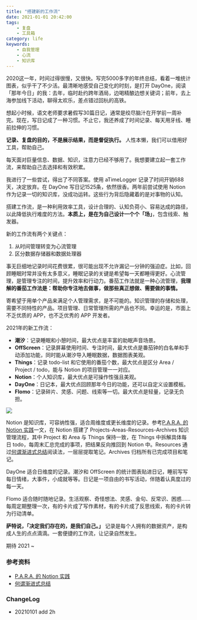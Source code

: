 ```yaml
---
title: "搭建新的工作流"
date: 2021-01-01 20:42:00
tags: 
    - 复盘
    - 工具箱
category: life
keywords: 
    - 自我管理
    - 心流
    - 知识库
---
```


2020这一年，时间过得很慢，又很快。写完5000多字的年终总结，看着一堆统计图表，似乎干了不少活。最清晰地感受自己变化的时刻，是打开 DayOne，阅读「那年今日」的我：去年，临时赴约跨年酒局，边喝精酿边想关键词；前年，去上海参加线下活动，聊得太欢乐，差点错过回杭的高铁。

想起小时候，语文老师要求暑假写30篇日记，通常是绞尽脑汁在开学前一周补完。现在，写日记成了一种习惯。不止它，我还养成了时间记录、每天用牙线、睡前拉伸的习惯。

**记录、复盘的目的，不是展示结果，而是督促执行。** 人性本懒，我们可以借用好工具，帮助自己。

每天面对巨量信息、数据、知识，注意力已经不够用了。我想要建立起一套工作流，来帮助自己去选择和有效积累。

我进行了一些尝试，得出了不同答案。使用 aTimeLogger 记录了时间开销688天，决定放弃。在 DayOne 写日记1525条，依然很香。两年前尝试使用 Notion 作为记录一切的知识库，没成功运转。这些行为背后隐藏着的是对事物的认知。

搭建工作流，是一种利用效率工具，设计合理的、认知负荷小、容易达成的路径，以此降低执行难度的方法。**本质上，是在为自己设计一个个「场」**，包含线索、触发器。

新的工作流有两个关键点：

1. 从时间管理转变为心流管理
2. 区分数据存储器和数据处理器

事无巨细地记录时间花费很累，很可能出现不允许漏记一分钟的强迫症。比如，回顾睡眠时常并没有太多意义，睡眠记录的关键是希望每一天都睡得更好。心流管理，是管理专注的时间，提升效率和行动力。番茄工作法就是一种心流管理，**我理解的番茄工作法是：帮助你专注地去做事，做那些真正想做、需要做的事情。**

寄希望于用单个产品来满足个人管理需求，是不可能的。知识管理的存储和处理，需要不同特性的产品。项目管理、日常管理所需的产品也不同。幸运的是，市面上不乏优质的 APP，也不乏优秀的 APP 开发者。

2021年的新工作流：

- **潮汐**：记录睡眠和小憩时间，最大优点是丰富的助眠声音场景。
- **OffScreen**：记录屏幕使用时间、专注时间，最大优点是番茄钟的白名单和手动添加功能，同时能从潮汐导入睡眠数据，数据图表美观。
- **Things**：记录 todo-list 和它使用的番茄个数，最大优点是区分 Area / Project / todo，能与 Notion 的项目管理一一对应。 
- **Notion**：个人知识库，最大优点是可操作性强且美观。
- **DayOne**：日记本，最大优点回顾那年今日的功能，还可以自定义设置模板。
- **Flomo**：记录碎片、灵感、问题、线索等一切。最大优点是轻量，记录无负担。

![](http://xixuan.img-cn-shanghai.aliyuncs.com/note/2021-01-01-110551.jpg)

Notion 是知识库，可容纳性强，适合周维度或更长维度的记录。参考[P.A.R.A. 的 Notion 实践](https://index.pmthinking.com/P-A-R-A-Notion-19909e5aac3049d887197dcfb1e97fd5)一文，在 Notion 搭建了 Projects-Areas-Resources-Archives 知识管理流程，其中 Project 和 Area 与 Things 保持一致，在 Things 中拆解具体每日 todo，每周末汇总完成的事项，把结果反向推回到 Notion 中。Resources 通过[何谓渐进式总结](https://index.pmthinking.com/Progressive-Summarization-faf06977850b46a6a7de1623ebf699f2)阅读法，一层层提取笔记。Archives 归档所有已完成项目和笔记。

DayOne 适合日维度的记录。潮汐和 OffScreen 的统计图表贴进日记，睡前写写每日情绪，大事件，小成就等等。日记是一项自由的书写活动，伴随着认真度过的每一天。

Flomo 适合随时随地记录。生活观察、奇怪想法、灵感、金句、反常识、困惑......每周定期整理一次，有的卡片成了写作素材，有的卡片成了反思线索，有的卡片转为行动清单。

**萨特说，「决定我们存在的，是我们自己。」** 记录是每个人拥有的数据资产，是构成人生的点点滴滴。一套便捷的工作流，让记录自然发生。

期待 2021 ~

### 参考资料

- [P.A.R.A. 的 Notion 实践](https://index.pmthinking.com/P-A-R-A-Notion-19909e5aac3049d887197dcfb1e97fd5)
- [何谓渐进式总结](https://index.pmthinking.com/Progressive-Summarization-faf06977850b46a6a7de1623ebf699f2)

### ChangeLog

- 20210101 add 2h